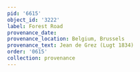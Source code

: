 ```yaml
---
pid: '6615'
object_id: '3222'
label: Forest Road
provenance_date:
provenance_location: Belgium, Brussels
provenance_text: Jean de Grez (Lugt 1834)
order: '0615'
collection: provenance
---
```

